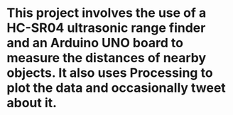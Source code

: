 # This project involves the use of a HC-SR04 ultrasonic range finder and an Arduino UNO board to measure the distances of nearby objects. It also uses Processing to plot the data and occasionally tweet about it.  
